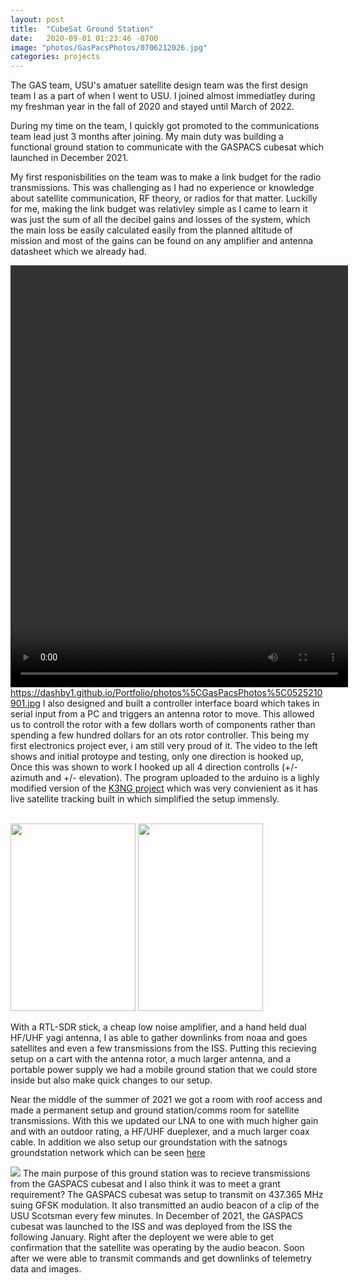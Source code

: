 ```yaml
---
layout: post
title:  "CubeSat Ground Station"
date:   2020-09-01 01:23:46 -0700
image: "photos/GasPacsPhotos/0706212026.jpg"
categories: projects
---
```

The GAS team, USU's amatuer satellite design team was the first design team I as a part of when I went to USU. I joined almost immediatley during my freshman year in the fall of 2020 and stayed until March of 2022.

During my time on the team, I quickly got promoted to the communications team lead just 3 months after joining. My main duty was building a functional ground station to communicate with the GASPACS cubesat which launched in December 2021.


My first responisbilities on the team was to make a link budget for the radio transmissions. This was challenging as I had no experience or knowledge about satellite communication, RF theory, or radios for that matter. Luckilly for me, making the link budget was relativley simple as I came to learn it was just the sum of all the decibel gains and losses of the system, which the main loss be easily calculated easily from the planned altitude of mission and most of the gains can be found on any amplifier and antenna datasheet which we already had.


<video src="https://dashby1.github.io/Portfolio/photos/GasPacsPhotos/RotorVideo.mp4"  id="CSGSV1" width="540" height="675" controls></video>
https://dashby1.github.io/Portfolio/photos%5CGasPacsPhotos%5C0525210901.jpg
I also designed and built a controller interface board which takes in serial input from a PC and triggers an antenna rotor to move. This allowed us to controll the rotor with a few dollars worth of components rather than spending a few hundred dollars for an ots rotor controller. This being my first electronics project ever, i am still very proud of it. The video to the left shows and initial protoype and testing, only one direction is hooked up, Once this was shown to work I hooked up all 4 direction controlls (+/- azimuth and +/- elevation). The program uploaded to the arduino is a lighly modified version of the [K3NG project](https://blog.radioartisan.com/arduino_rotator_controller/) which was very convienient as it has live satellite tracking built in which simplified the setup immensly.

<br>

<img src="https://dashby1.github.io/Portfolio/photos/GasPacsPhotos/0525210901.jpg" width="200" height="300" id="CSGS2">
<img src="https://dashby1.github.io/Portfolio/photos/GasPacsPhotos/0603211959.jpg" width="200" height="300" id="CSGS4">

With a RTL-SDR stick, a cheap low noise amplifier, and a hand held dual HF/UHF yagi antenna, I as able to gather downlinks from noaa and goes satellites and even a few transmissions from the ISS. Putting this recieving setup on a cart with the antenna rotor, a much larger antenna, and a portable power supply we had a mobile ground station that we could store inside but also make quick changes to our setup. 

Near the middle of the summer of 2021 we got a room with roof access and made a permanent setup and ground station/comms room for satellite transmissions. With this we updated our LNA to one with much higher gain and with an outdoor rating, a HF/UHF dueplexer, and a much larger coax cable. In addition we also setup our groundstation with the satnogs groundstation network which can be seen [here](https://network.satnogs.org/stations/2550/)

<img src="https://dashby1.github.io/Portfolio/photos\GasPacsPhotos\0817212214.jpg"  id="CSGS3">
The main purpose of this ground station was to recieve transmissions from the GASPACS cubesat and I also think it was to meet a grant requirement? The GASPACS cubesat was setup to transmit on 437.365 MHz suing GFSK modulation. It also transmitted an audio beacon of a clip of the USU Scotsman every few minutes. In December of 2021, the GASPACS cubesat was launched to the ISS and was deployed from the ISS the following January. Right after the deployent we were able to get confirmation that the satellite was operating by the audio beacon. Soon after we were able to transmit commands and get downlinks of telemetry data and images.

